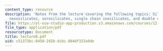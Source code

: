 ```yaml
---
content_type: resource
description: 'Notes from the lecture covering the following topics: Silicate taxonomy,
  nesosilicates, sorosilicates, single chain inosilicates, and double chain inosilicates.'
file: https://ol-ocw-studio-app-production.s3.amazonaws.com/courses/12-108-structure-of-earth-materials-fall-2004/c51373bc0450242bdcbc084df153a9de_lecture8.pdf
file_type: application/pdf
resourcetype: Document
title: lecture8.pdf
uid: c51373bc-0450-242b-dcbc-084df153a9de
---
```

